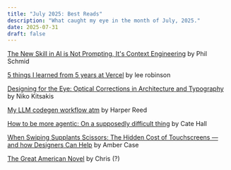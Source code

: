 ```yaml
---
title: "July 2025: Best Reads"
description: "What caught my eye in the month of July, 2025."
date: 2025-07-31
draft: false
---
```

[The New Skill in AI is Not Prompting, It's Context Engineering](https://www.philschmid.de/context-engineering) by Phil Schmid

[5 things I learned from 5 years at Vercel](https://leerob.com/vercel) by lee robinson

[Designing for the Eye: Optical Corrections in Architecture and Typography](https://www.nubero.ch/blog/015) by Niko Kitsakis

[My LLM codegen workflow atm](https://harper.blog/2025/02/16/my-llm-codegen-workflow-atm/) by Harper Reed

[How to be more agentic: On a supposedly difficult thing](https://usefulfictions.substack.com/p/how-to-be-more-agentic) by Cate Hall

[When Swiping Supplants Scissors: The Hidden Cost of Touchscreens — and how Designers Can Help](https://caseorganic.medium.com/when-swiping-supplants-scissors-the-hidden-cost-of-touchscreens-and-how-designers-can-help-dba0fa65f5b7) by Amber Case

[The Great American Novel](https://www.tedagame.com/zak-site/Great-American-Novel/Great-American-Novel.html) by Chris (?)
